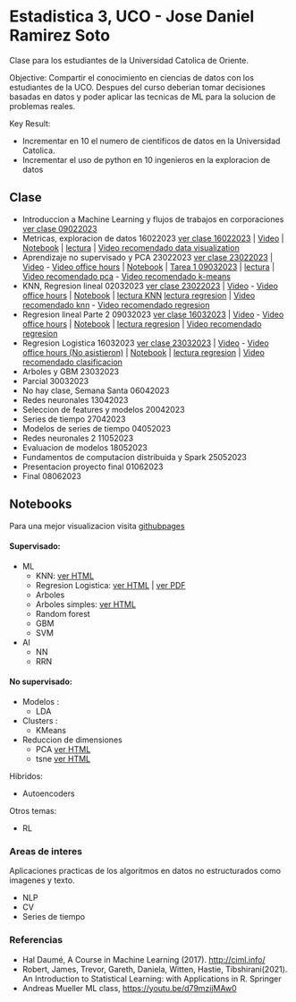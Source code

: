 # Estadistica 3, UCO - Jose Daniel Ramirez Soto
Clase para los estudiantes de la Universidad Catolica de Oriente.

Objective: 
Compartir el conocimiento en ciencias de datos con los estudiantes de la UCO. Despues del curso deberian tomar decisiones
basadas en datos y poder aplicar las tecnicas de ML para la solucion de problemas reales.

Key Result: 
- Incrementar en 10 el numero de cientificos de datos en la Universidad Catolica.
- Incrementar el uso de python en 10 ingenieros en la exploracion de datos
 

## Clase 

- Introduccion a Machine Learning y flujos de trabajos en corporaciones [ver clase 09022023](https://jdramirez.github.io/UCO_ML_AI/clases/09022023_UCO.pdf)
- Metricas, exploracion de datos  16022023 [ver clase 16022023](https://jdramirez.github.io/UCO_ML_AI/clases/16022023_UCO.pdf) | [Video](https://drive.google.com/file/d/1e2GbTu7ngcX9rRHK2lsfadLXrdzmp-Dk/view?usp=sharing) | [Notebook](https://github.com/jdramirez/UCO_ML_AI/blob/master/src/notebook_class/exploracion/exploracion_datos.ipynb) | [lectura]( http://ciml.info/dl/v0_99/ciml-v0_99-ch15.pdf) | [Video recomendado data visualization](https://www.youtube.com/watch?v=OW3oco7nlV4&list=PL_pVmAaAnxIRnSw6wiCpSvshFyCREZmlM&index=3)
- Aprendizaje no supervisado y PCA 23022023 [ver clase 23022023](https://jdramirez.github.io/UCO_ML_AI/clases/23022023_UCO.pdf) | [Video](https://drive.google.com/file/d/1xL6_ImeagfNyONVYsQsppRm3s0Two8nl/view?usp=sharing) - [Video office hours](https://drive.google.com/file/d/16EB1bFjG8PflSyznhCWal1XYdW6IewKt/view?usp=sharing) | [Notebook](https://github.com/jdramirez/UCO_ML_AI/blob/master/src/notebook_class/no_supervisado/no_supervisado_datos.ipynb) | [Tarea 1 09032023](https://jdramirez.github.io/UCO_ML_AI/tareas/tarea1_exploracion_datos.pdf) | [lectura]( http://ciml.info/dl/v0_99/ciml-v0_99-ch15.pdf) | [Video recomendado pca](https://www.youtube.com/watch?v=CrFOGyU32PM&list=PL_pVmAaAnxIRnSw6wiCpSvshFyCREZmlM&index=14) - [Video recomendado k-means](https://www.youtube.com/watch?v=HFioJ62H7dM&list=PL_pVmAaAnxIRnSw6wiCpSvshFyCREZmlM&index=15)
- KNN, Regresion lineal 02032023 [ver clase 23022023](https://jdramirez.github.io/UCO_ML_AI/clases/02032023_UCO.pdf) | [Video](https://drive.google.com/file/d/1CxVoG_kLidK2KJSRWHL3xKygY4icCefT/view?usp=sharing) - [Video office hours](https://drive.google.com/file/d/1xhnoD6IO1JttHHCTilMYZxo59DtQIAVn/view?usp=sharing) | [Notebook](https://github.com/jdramirez/UCO_ML_AI/blob/master/src/notebook_class/supervisado/supervisado_datos.ipynb) | [lectura KNN]( http://ciml.info/dl/v0_99/ciml-v0_99-ch03.pdf) [lectura regresion](http://ciml.info/dl/v0_99/ciml-v0_99-ch07.pdf) | [Video recomendado knn](https://www.youtube.com/watch?v=7_YzyMYC2zM&list=PL_pVmAaAnxIRnSw6wiCpSvshFyCREZmlM&index=4) - [Video recomendado regresion](https://www.youtube.com/watch?v=-OOsfj5Revo&list=PL_pVmAaAnxIRnSw6wiCpSvshFyCREZmlM&index=6)
- Regresion lineal Parte 2 09032023 [ver clase 16032023](https://jdramirez.github.io/UCO_ML_AI/clases/16032023_UCO.pdf) | [Video](https://drive.google.com/file/d/16r25LYDNF4TnL0oxZWkQnfamJzg-riMt/view?usp=sharing) - [Video office hours](https://drive.google.com/file/d/1uPQ7xIQTWf3RJtPruUuaavhivlR18KV3/view?usp=sharing) | [Notebook](https://github.com/jdramirez/UCO_ML_AI/blob/master/src/notebook_class/supervisado/supervisado_regresion.ipynb) | [lectura regresion](http://ciml.info/dl/v0_99/ciml-v0_99-ch07.pdf) |  [Video recomendado regresion](https://www.youtube.com/watch?v=-OOsfj5Revo&list=PL_pVmAaAnxIRnSw6wiCpSvshFyCREZmlM&index=6)
- Regresion Logistica 16032023 [ver clase 23032023](https://jdramirez.github.io/UCO_ML_AI/clases/23032023_UCO.pdf) | [Video](https://drive.google.com/file/d/1WuUsknm9RMoXrBWvD0hDttC5KXdSjI5q/view?usp=sharing) - [Video office hours (No asistieron)]() | [Notebook](https://github.com/jdramirez/UCO_ML_AI/blob/master/src/notebook_class/supervisado/supervisado_regresion_logistic.ipynb) | [lectura regresion](http://ciml.info/dl/v0_99/ciml-v0_99-ch07.pdf) |  [Video recomendado clasificacion](https://www.youtube.com/watch?v=_dqBhUrq09U&list=PL_pVmAaAnxIRnSw6wiCpSvshFyCREZmlM&index=7)
- Arboles y GBM 23032023
- Parcial 30032023
- No hay clase, Semana Santa 06042023
- Redes neuronales 13042023 
- Seleccion de features y modelos 20042023
- Series de tiempo   27042023
- Modelos de series de tiempo  04052023
- Redes neuronales 2 11052023 
- Evaluacion de modelos  18052023
- Fundamentos de computacion distribuida y Spark 25052023
- Presentacion proyecto final 01062023
- Final 08062023

## Notebooks
Para una mejor visualizacion visita [githubpages](https://jdramirez.github.io/UCO_ML_AI/)
#### Supervisado:
  * ML
    * KNN: [ver HTML](https://jdramirez.github.io/UCO_ML_AI/Basic_KNN.html)
    * Regresion Logistica: [ver HTML](https://jdramirez.github.io/UCO_ML_AI/logistic_regression_by_hand.html) | [ver PDF](https://jdramirez.github.io/UCO_ML_AI/logistic_regression_by_hand.pdf)
    * Arboles
     * Arboles simples: [ver HTML](https://jdramirez.github.io/UCO_ML_AI/Trees.html)
     * Random forest 
     * GBM
    * SVM
  * AI
    * NN
    * RRN
    
    
#### No supervisado:
  * Modelos :
    * LDA  
  * Clusters : 
    * KMeans
  * Reduccion de dimensiones
    * PCA  [ver HTML](https://jdramirez.github.io/UCO_ML_AI/PCA.html)
    * tsne [ver HTML](https://jdramirez.github.io/UCO_ML_AI/k-means.html)


Hibridos:
  * Autoencoders
  
Otros temas:
  * RL
  
### Areas de interes
Aplicaciones practicas de los algoritmos en datos no estructurados como imagenes y texto.
  * NLP
  * CV
  * Series de tiempo
  
### Referencias
 * Hal Daumé, A Course in Machine Learning (2017). http://ciml.info/
 * Robert, James, Trevor, Gareth, Daniela, Witten, Hastie, Tibshirani(2021). An Introduction to Statistical Learning: with Applications in R. Springer
 * Andreas Mueller ML class, https://youtu.be/d79mzijMAw0
  
